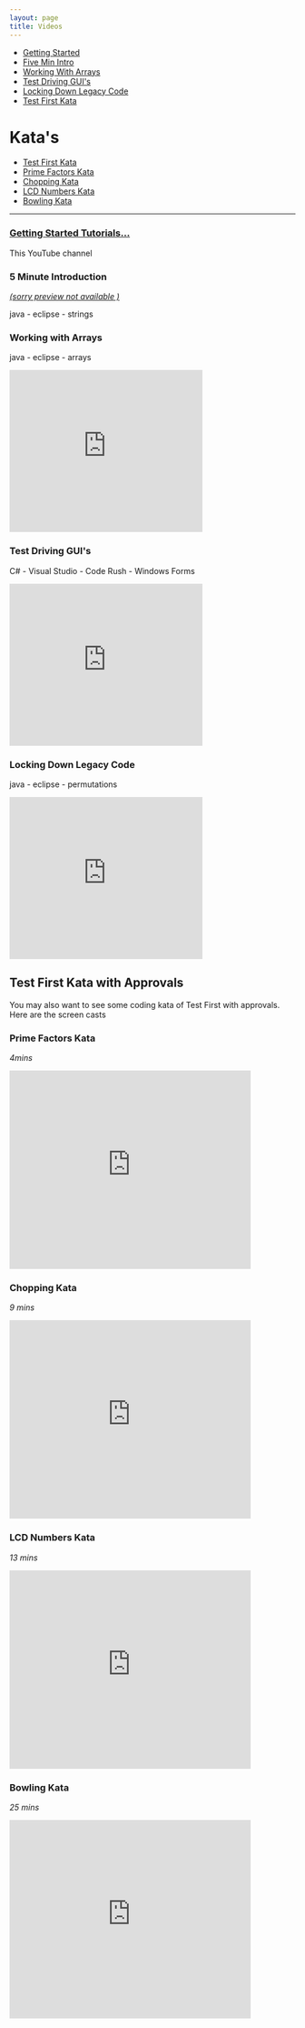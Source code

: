 ```yaml
---
layout: page
title: Videos
---
```


* [Getting Started](#gettingStarted)
* [Five Min Intro](#fiveMinIntro)
* [Working With Arrays](#workingWithArrays)
* [Test Driving GUI's](#testDrivingGUIs)
* [Locking Down Legacy Code](#lockingDownLegacyCode)
* [Test First Kata](#testFirstKataWithApprovals)

# Kata's

* [Test First Kata](#testFirstKataWithApprovals)
* [Prime Factors Kata](#primeFactorsKata)
* [Chopping Kata](#choppingKata)
* [LCD Numbers Kata](#lcdNumbersKata)
* [Bowling Kata](#bowlingKata)

---

<a name="gettingStarted" />

### [Getting Started Tutorials...](http://www.youtube.com/playlist?list=PL0C32F89E8BBB5368)

This YouTube channel



<a name="fiveMinIntro" />

### 5 Minute Introduction

[*(sorry preview not available )*](/videos/approving_strings.swf)

java - eclipse - strings




<a name="workingWithArrays" />

### Working with Arrays

java - eclipse - arrays

<object width="340" height="285"><param name="movie" value="http://www.youtube.com/v/GqqO6Q1zyhM&hl=en&fs=1" /><param name="allowFullScreen" value="true" /><param name="allowscriptaccess" value="always" /><embed src="http://www.youtube.com/v/GqqO6Q1zyhM&hl=en&fs=1" type="application/x-shockwave-flash" allowscriptaccess="always" allowfullscreen="true" width="340" height="285"></embed></object>




<a name="testDrivingGUIs" />

### Test Driving GUI's

C# - Visual Studio - Code Rush - Windows Forms

<object width="340" height="285"><param name="movie" value="http://www.youtube.com/v/k5Y_jo4Nn54&hl=en&fs=1&" /><param name="allowFullScreen" value="true" /><param name="allowscriptaccess" value="always" /><embed src="http://www.youtube.com/v/k5Y_jo4Nn54&hl=en&fs=1&" type="application/x-shockwave-flash" allowscriptaccess="always" allowfullscreen="true" width="340" height="285"></embed></object>



<a name="lockingDownLegacyCode" />

### Locking Down Legacy Code

java - eclipse - permutations

<object width="340" height="285"><param name="movie" value="http://www.youtube.com/v/EJ1tRFEOkcw&hl=en&fs=1&rel=0&border=1" /><param name="allowFullScreen" value="true" /><param name="allowscriptaccess" value="always" /><embed src="http://www.youtube.com/v/EJ1tRFEOkcw&hl=en&fs=1&rel=0&border=1" type="application/x-shockwave-flash" allowscriptaccess="always" allowfullscreen="true" width="340" height="285"></embed></object>




<a name="testFirstKataWithApprovals" />

## Test First Kata with Approvals

You may also want to see some coding kata of Test First with approvals. Here are the screen casts




<a name="primeFactorsKata" />

### Prime Factors Kata
*4mins*

<iframe width="425" height="349" src="http://www.youtube.com/embed/5F1_dGbiZ24?hl=en&amp;fs=1" frameborder="0" allowfullscreen></iframe> </p>



<a name="choppingKata" />

### Chopping Kata

*9 mins*

<iframe width="425" height="349" src="http://www.youtube.com/embed/rokBMz0qBcA?hl=en&amp;fs=1" frameborder="0" allowfullscreen></iframe>



<a name="lcdNumbersKata" />

### LCD Numbers Kata

*13 mins*

<iframe width="425" height="349" src="http://www.youtube.com/embed/hQLUYxAxMKk?hl=en&amp;fs=1" frameborder="0" allowfullscreen></iframe>



<a name="bowlingKata" />

### Bowling Kata

*25 mins*

<iframe width="425" height="349" src="http://www.youtube.com/embed/igywEzPJRsM?hl=en&amp;fs=1" frameborder="0" allowfullscreen></iframe>
